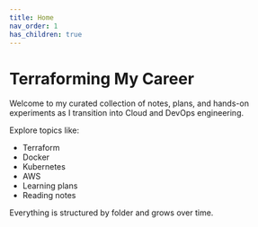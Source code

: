 ```yaml
---
title: Home
nav_order: 1
has_children: true
---
```


# Terraforming My Career

Welcome to my curated collection of notes, plans, and hands-on experiments as I transition into Cloud and DevOps engineering.

Explore topics like:

- Terraform
- Docker
- Kubernetes
- AWS
- Learning plans
- Reading notes

Everything is structured by folder and grows over time.
